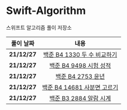 # Swift-Algorithm
스위프트 알고리즘 풀이 저장소

|  <center>풀이 날짜</center> |  <center>내용</center> |  
|:--------|:--------:|
|<center>**21/12/27**</center> | <center> [백준 B4 1330 두 수 비교하기](https://beansbin.oopy.io/496b9cdb-f936-4180-b0c6-d1dd839b6281)</center> |
|<center>**21/12/27**</center> | <center> [백준 B4 9498 시험 성적](https://beansbin.oopy.io/e2d69fa3-127d-4b1b-b11d-a4bae2cc92e8)</center> |
|<center>**21/12/27**</center> | <center> [백준 B4 2753 윤년](https://beansbin.oopy.io/3b92cdd9-6e33-4ca6-87e9-2d3d786e7c63)</center> |
|<center>**21/12/27**</center> | <center> [백준 B4 14681 사분면 고르기](https://beansbin.oopy.io/84226774-d3cd-428d-9643-0bf49d8b8fe0)</center> |
|<center>**21/12/27**</center> | <center> [백준 B3 2884 알람 시계](https://beansbin.oopy.io/5a1a5ed6-80bb-45c9-8a92-7f4fd0df10d1)</center> |


